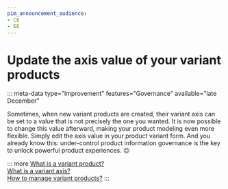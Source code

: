 ```yaml
---
pim_announcement_audience:
- CE
- EE
---
```


# Update the axis value of your variant products
::: meta-data type="Improvement" features="Governance" available="late December"

Sometimes, when new variant products are created, their variant axis can be set to a value that is not precisely the one you wanted. It is now possible to change this value afterward, making your product modeling even more flexible. Simply edit the axis value in your product variant form. And you already know this: under-control product information governance is the key to unlock powerful product experiences. :wink:

::: more
[What is a variant product?](../articles/what-about-products-variants.html#what-is-a-variant-product)  
[What is a variant axis?](../articles/what-about-products-variants.html#what-is-a-family-variant)  
[How to manage variant products?](../articles/enrich-products-variants.html)
:::
